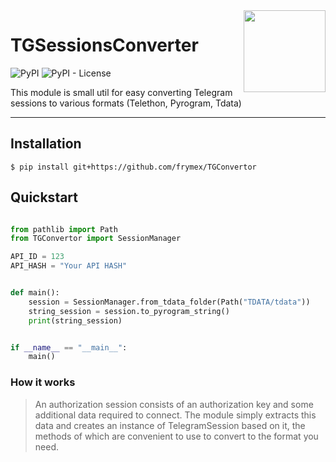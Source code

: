 <img src="https://cdn4.iconfinder.com/data/icons/social-media-and-logos-12/32/Logo_telegram_Airplane_Air_plane_paper_airplane-33-256.png" align="right" width="131" />

# TGSessionsConverter

![PyPI](https://img.shields.io/pypi/v/TGSessionsConverter)
![PyPI - License](https://img.shields.io/pypi/l/TGSessionsConverter)

This module is small util for easy converting Telegram sessions to various formats (Telethon, Pyrogram, Tdata)
<hr/>

## Installation

```
$ pip install git+https://github.com/frymex/TGConvertor
```

## Quickstart

```python

from pathlib import Path
from TGConvertor import SessionManager

API_ID = 123
API_HASH = "Your API HASH"


def main():
    session = SessionManager.from_tdata_folder(Path("TDATA/tdata"))
    string_session = session.to_pyrogram_string()
    print(string_session)


if __name__ == "__main__":
    main()
```

### How it works

> An authorization session consists of an authorization key and some additional data required to connect. The module
> simply extracts this data and creates an instance of TelegramSession based on it, the methods of which are convenient to
> use to convert to the format you need.


